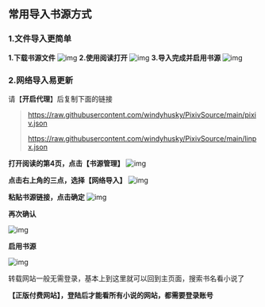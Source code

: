 ## 常用导入书源方式

### 1.文件导入更简单

**1.下载书源文件**
![img](https://telegra.ph/file/89158b0737152305185cc.png)
**2.使用阅读打开**
![img](https://telegra.ph/file/d4eb75fe6d8cfc4d434c1.png)
**3.导入完成并启用书源**
![img](https://telegra.ph/file/bb3c9457f21b4be72f878.png)



### 2.网络导入易更新

请【**开启代理**】后复制下面的链接
> https://raw.githubusercontent.com/windyhusky/PixivSource/main/pixiv.json
> 
> https://raw.githubusercontent.com/windyhusky/PixivSource/main/linpx.json

**打开阅读的第4页，点击【书源管理】**
![img](https://telegra.ph/file/d07ec9ee37e2c47fc0ebc.png)


**点击右上角的三点，选择【网络导入】**
![img](https://telegra.ph/file/34efbe9aaa606cc494ee9.png)


**粘贴书源链接，点击确定**
![img](https://telegra.ph/file/3e2e96313db44315574da.png)



**再次确认**

![img](https://telegra.ph/file/31a6d4be7e497ab6b01ce.png)



**启用书源**

![img](https://telegra.ph/file/7b866f92fa9b556818206.png)



转载网站一般无需登录，基本上到这里就可以回到主页面，搜索书名看小说了

**【正版付费网站】，登陆后才能看所有小说的网站，都需要登录账号**


